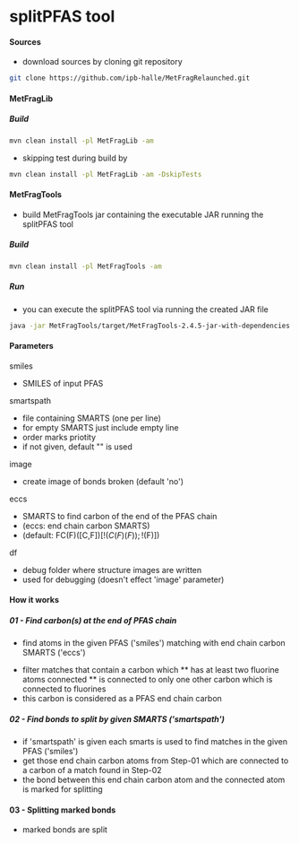 splitPFAS tool
==============

#### Sources
- download sources by cloning git repository<br>
```bash
git clone https://github.com/ipb-halle/MetFragRelaunched.git
```

#### MetFragLib

##### Build
```bash
mvn clean install -pl MetFragLib -am
```

- skipping test during build by<br>
```bash
mvn clean install -pl MetFragLib -am -DskipTests
```

#### MetFragTools

- build MetFragTools jar containing the executable JAR running the splitPFAS tool

##### Build
```bash
mvn clean install -pl MetFragTools -am
```

##### Run

- you can execute the splitPFAS tool via running the created JAR file

```bash
java -jar MetFragTools/target/MetFragTools-2.4.5-jar-with-dependencies.jar
```

#### Parameters

smiles    	
 - SMILES of input PFAS

smartspath	
 - file containing SMARTS (one per line)
 - for empty SMARTS just include empty line
 - order marks priotity
 - if not given, default "" is used

image     	
 - create image of bonds broken (default 'no')

eccs		
 - SMARTS to find carbon of the end of the PFAS chain
 - (eccs: end chain carbon SMARTS)
 - (default: FC(F)([C,F])[!$(C(F)(F));!$(F)])

df     		
 - debug folder where structure images are written
 - used for debugging (doesn't effect 'image' parameter)

#### How it works
##### 01 - Find carbon(s) at the end of PFAS chain
- find atoms in the given PFAS ('smiles') matching with end chain carbon SMARTS ('eccs')
* filter matches that contain a carbon which 
** has at least two fluorine atoms connected
** is connected to only one other carbon which is connected to fluorines
* this carbon is considered as a PFAS end chain carbon

##### 02 - Find bonds to split by given SMARTS ('smartspath')
- if 'smartspath' is given each smarts is used to find matches in the given PFAS ('smiles')
- get those end chain carbon atoms from Step-01 which are connected to a carbon of a match found in Step-02
- the bond between this end chain carbon atom and the connected atom is marked for splitting

#### 03 - Splitting marked bonds
-  marked bonds are split 
